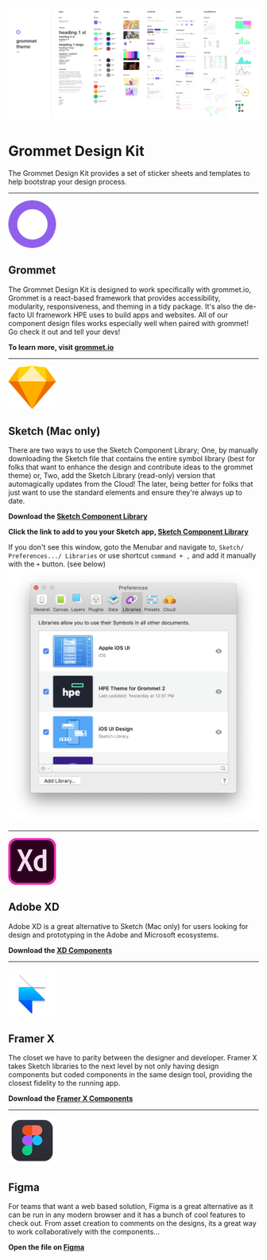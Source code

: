 ![alt text](https://github.com/grommet/design-kit/blob/master/Previews/grommet-2-open-theme.png "Components")

# Grommet Design Kit

The Grommet Design Kit provides a set of sticker sheets and templates to help bootstrap your design process.

---

![alt text](https://github.com/hpe-design/components/blob/master/Previews/grommet.png "Grommet")

## Grommet

The Grommet Design Kit is designed to work specifically with grommet.io, Grommet is a react-based framework that provides accessibility, modularity, responsiveness, and theming in a tidy package. It's also the de-facto UI framework HPE uses to build apps and websites. All of our component design files works especially well when paired with grommet! Go check it out and tell your devs!

**To learn more, visit [grommet.io](https://grommet.io)**

---

![alt text](https://github.com/hpe-design/components/blob/master/Previews/sketch.png "Sketch")  

## Sketch (Mac only)

There are two ways to use the Sketch Component Library; One, by manually downloading the Sketch file that contains the entire symbol library (best for folks that want to enhance the design and contribute ideas to the grommet theme) or, Two, add the Sketch Library (read-only) version that automagically updates from the Cloud! The later, being better for folks that just want to use the standard elements and ensure they're always up to date.

**Download the [Sketch Component Library](https://github.com/grommet/design-kit/blob/master/grommet-2-open-theme.sketch)**

**Click the link to add to you your Sketch app, [Sketch Component Library](https://sketch.cloud/s/1xY34)**

If you don't see this window, goto the Menubar and navigate to, `Sketch/ Preferences.../ Libraries` or use shortcut `command + ,` and add it manually with the `+` button. (see below)
![alt text](https://github.com/hpe-design/components/blob/master/Previews/sketch-library.png "Components")

---

![alt text](https://github.com/hpe-design/components/blob/master/Previews/xd.jpeg "Adobe XD")  

## Adobe XD

Adobe XD is a great alternative to Sketch (Mac only) for users looking for design and prototyping in the Adobe and Microsoft ecosystems.

**Download the [XD Components](https://github.com/grommet/design-kit/blob/master/grommet-2-open-theme.xd)**

---

![alt text](https://github.com/hpe-design/components/blob/master/Previews/framer.png "Framer")

## Framer X
The closet we have to parity between the designer and developer. Framer X takes Sketch libraries to the next level by not only having design components but coded components in the same design tool, providing the closest fidelity to the running app.

**Download the [Framer X Components](https://github.com/grommet/design-kit/blob/master/grommet-2-open-theme.framerx)**

---

![alt text](https://github.com/hpe-design/components/blob/master/Previews/figma.png "Figma")  

## Figma

For teams that want a web based solution, Figma is a great alternative as it can be run in any modern browser and it has a bunch of cool features to check out. From asset creation to comments on the designs, its a great way to work collaboratively with the components...

**Open the file on [Figma](https://www.figma.com/file/aO892qfy1TK0Uv6FGkuObW7z/grommet-2-open-theme)**
